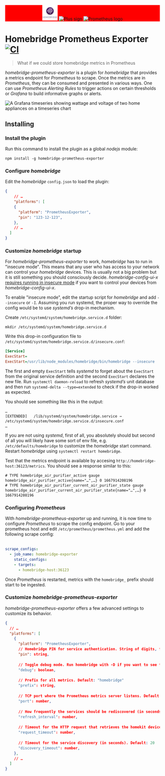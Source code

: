 
<div align="center" style="background:red">
    <img src="https://github.com/homebridge/branding/raw/master/logos/homebridge-wordmark-logo-vertical.png"
         alt="Homebridge logo"
         width="10%"/>
         <img src="https://upload.wikimedia.org/wikipedia/commons/thumb/9/9e/Plus_symbol.svg/500px-Plus_symbol.svg.png"
              alt="Plus sign"
              width="8%"/>
    <img src="https://upload.wikimedia.org/wikipedia/commons/thumb/3/38/Prometheus_software_logo.svg/115px-Prometheus_software_logo.svg.png"
         alt="Prometheus logo"
         width="10%"/>
</div>

# Homebridge Prometheus Exporter [![CI](https://github.com/lstrojny/homebridge-prometheus-exporter/actions/workflows/build.yml/badge.svg)](https://github.com/lstrojny/homebridge-prometheus-exporter/actions/workflows/build.yml)

> What if we could store homebridge metrics in Prometheus

*homebridge-prometheus-exporter* is a plugin for *homebridge* that provides a metrics endpoint for *Prometheus* to scrape.
Once the metrics are in *Prometheus*, they can be consumed and presented in various ways. One can use *Prometheus
Alerting Rules* to trigger actions on certain thresholds or *Grafana* to build informative graphs or alerts.

![A Grafana timeseries showing wattage and voltage of two home appliances on a timeseries chart](https://user-images.githubusercontent.com/79707/200554468-940da6fb-b1c8-4b2e-bd76-f5e208bf72a3.png)


## Installing

### Install the plugin

Run this command to install the plugin as a global *nodejs* module:

```shell
npm install -g homebridge-prometheus-exporter
```

### Configure *homebridge*

Edit the *homebridge* `config.json` to load the plugin:
```json lines
{
    // …
    "platforms": [
    {
      "platform": "PrometheusExporter",
      "pin": "123-12-123",
    },
    // …
  ]
}
```

### Customize *homebridge* startup

For *homebridge-prometheus-exporter* to work, *homebridge* has to run in "insecure mode". This means that any user who
has access to your network can control your *homebridge* devices. This is usually not a big problem but it is still
something you should consciously decide. *homebridge-config-ui-x*
[requires running in insecure mode](https://github.com/oznu/homebridge-config-ui-x/wiki/Enabling-Accessory-Control)
if you want to control your devices from *homebridge-config-ui-x*.

To enable "insecure mode", edit the startup script for *homebridge* and add `--insecure` or `-I`. Assuming you run
systemd, the proper way to override the config would be to use *systemd’s* drop-in mechanism.

Create `/etc/systemd/system/homebridge.service.d` folder:
```shell
mkdir /etc/systemd/system/homebridge.service.d
```
Write this drop-in configuration file to `/etc/systemd/system/homebridge.service.d/insecure.conf`:
```ini
[Service]
ExecStart=
ExecStart=/usr/lib/node_modules/homebridge/bin/homebridge --insecure
```

The first and empty `ExecStart` tells *systemd* to forget about the `ExecStart` from the original service definition
and the second `ExecStart` declares the new file. Run `systemctl daemon-reload` to refresh *systemd’s* unit database
and then run `systemd-delta --type=extended` to check if the drop-in worked as expected.

You should see something like this in the output:

```text
…
[EXTENDED]   /lib/systemd/system/homebridge.service → /etc/systemd/system/homebridge.service.d/insecure.conf
…
```

If you are not using *systemd*, first of all, you absolutely should but second of all you will likely have some sort
of env file, e.g. `/etc/defaults/homebridge` to customize the *homebridge* start command. Restart *homebridge* using
`systemctl restart homebridge`.

Test that the metrics endpoint is available by accesing `http://homebridge-host:36123/metrics`. You should see a
response similar to this:

```text
# TYPE homebridge_air_purifier_active gauge
homebridge_air_purifier_active{name="…",…} 0 1667914208196
# TYPE homebridge_air_purifier_current_air_purifier_state gauge
homebridge_air_purifier_current_air_purifier_state{name="…",…} 0 1667914208196
```

### Configuring *Prometheus*

With *homebridge-prometheus-exporter* up and running, it is now time to configure *Prometheus* to scrape the config
endpoint. Go to your prometheus host and edit `/etc/prometheus/prometheus.yml` and add the following scrape config:

```yml

scrape_configs:
  - job_name: homebridge-exporter
    static_configs:
    - targets:
      - homebridge-host:36123
```

Once *Prometheus* is restarted, metrics with the `homebridge_` prefix should start to be ingested.

### Customize *homebridge-prometheus-exporter*

*homebridge-prometheus-exporter* offers a few advanced settings to customize its behavior.

```json lines
{
  // …
  "platforms": [
    {
      "platform": "PrometheusExporter",
      // Homebridge PIN for service authentication. String of digits, format XXX-XX-XXX. Required
      "pin": string,

      // Toggle debug mode. Run homebridge with -D if you want to see the debug output. Default: false
      "debug": boolean,

      // Prefix for all metrics. Default: "homebridge"
      "prefix": string,

      // TCP port where the Prometheus metrics server listens. Default: 36123
      "port": number,

      // How frequently the services should be rediscovered (in seconds). Default: 60
      "refresh_interval": number,

      // Timeout for the HTTP request that retrieves the homekit devices (in seconds). Default: 10
      "request_timeout": number,

      // Timeout for the service discovery (in seconds). Default: 20
      "discovery_timeout": number,
    },
    // …
  ]
}
```
